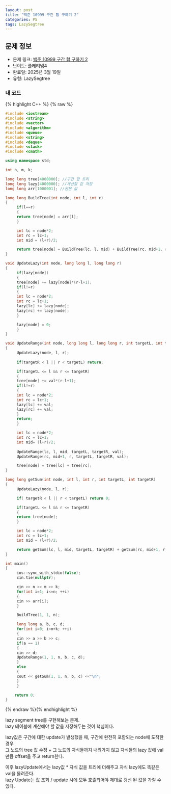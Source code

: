```yaml
---
layout: post
title: "백준 10999 구간 합 구하기 2"
categories: PS
tags: LazySegtree
---
```


## 문제 정보
- 문제 링크: [백준 10999 구간 합 구하기 2](https://www.acmicpc.net/problem/10999)
- 난이도: <span style="color:#000000">플레티넘4</span>
- 완료일: 2025년 3월 19일
- 유형: LazySegtree

### 내 코드

{% highlight C++ %} {% raw %}
```C++
#include <iostream>
#include <string>
#include <vector>
#include <algorithm>
#include <queue>
#include <string>
#include <deque>
#include <stack>
#include <cmath>

using namespace std;

int n, m, k;

long long tree[4000000]; //구간 합 트리
long long lazy[4000000]; //계산할 값 저장
long long arr[1000001]; //원본 값

long long BuildTree(int node, int l, int r)
{
	 if(l==r)
	 {
	 return tree[node] = arr[l];
	 }

	 int lc = node*2;
	 int rc = lc+1;
	 int mid = (l+r)/2;

	 return tree[node] = BuildTree(lc, l, mid) + BuildTree(rc, mid+1, r);
}

void UpdateLazy(int node, long long l, long long r)
{
	 if(lazy[node])
	 {
	 tree[node] += lazy[node]*(r-l+1);
	 if(l!=r)
	 {
	 int lc = node*2;
	 int rc = lc+1;
	 lazy[lc] += lazy[node];
	 lazy[rc] += lazy[node];
	 }

	 lazy[node] = 0;
	 }
}

void UpdateRange(int node, long long l, long long r, int targetL, int targetR, long long val)
{
	 UpdateLazy(node, l, r);
	 
	 if(targetR < l || r < targetL) return;

	 if(targetL <= l && r <= targetR)
	 {
	 tree[node] += val*(r-l+1);
	 if(l!=r)
	 {
	 int lc = node*2;
	 int rc = lc+1;
	 lazy[lc] += val;
	 lazy[rc] += val;
	 }
	 return;
	 }

	 int lc = node*2;
	 int rc = lc+1;
	 int mid= (l+r)/2;
	 
	 UpdateRange(lc, l, mid, targetL, targetR, val);
	 UpdateRange(rc, mid+1, r, targetL, targetR, val);

	 tree[node] = tree[lc] + tree[rc];
}

long long getSum(int node, int l, int r, int targetL, int targetR)
{
	 UpdateLazy(node, l, r);

	 if( targetR < l || r < targetL) return 0;

	 if(targetL <= l && r <= targetR)
	 {
	 return tree[node];
	 }

	 int lc = node*2;
	 int rc = lc+1;
	 int mid = (l+r)/2;

	 return getSum(lc, l, mid, targetL, targetR) + getSum(rc, mid+1, r, targetL, targetR);
}

int main()
{   
	 ios::sync_with_stdio(false);
	 cin.tie(nullptr);

	 cin >> n >> m >> k;
	 for(int i=1; i<=n; ++i)
	 {
	 cin >> arr[i];
	 }

	 BuildTree(1, 1, n);

	 long long a, b, c, d;
	 for(int i=0; i<m+k; ++i)
	 {
	 cin >> a >> b >> c;
	 if(a == 1)
	 {
	 cin >> d;
	 UpdateRange(1, 1, n, b, c, d);
	 }
	 else
	 {
	 cout << getSum(1, 1, n, b, c) <<"\n";
	 }
	 }

	return 0;
}
```
{% endraw %}{% endhighlight %}

lazy segment tree를 구현해보는 문제.  
lazy 테이블에 계산해야 할 값을 저장해두는 것이 핵심이다.  

lazy값은 구간에 대한 update가 발생했을 때, 구간에 완전히 포함되는 node에 도착한 경우  
그 노드의 tree 값 수정 + 그 노드의 자식들까지 내려가지 않고 자식들의 lazy 값에 val만큼 offset을 주고 return한다.  

이후 lazyUpdate에서는 lazy값 * 자식 값을 트리에 더해주고 자식 lazy에도 똑같은 val을 물려준다.   
lazy Update는 값 조회 / update 시에 모두 호출되어야 제대로 갱신 된 값을 가질 수 있다.  

